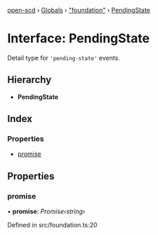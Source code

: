 [open-scd](../README.md) › [Globals](../globals.md) › ["foundation"](../modules/_foundation_.md) › [PendingState](_foundation_.pendingstate.md)

# Interface: PendingState

Detail type for `'pending-state'` events.

## Hierarchy

* **PendingState**

## Index

### Properties

* [promise](_foundation_.pendingstate.md#promise)

## Properties

###  promise

• **promise**: *Promise‹string›*

Defined in src/foundation.ts:20
